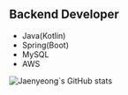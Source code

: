 ## Backend Developer
* Java(Kotlin)
* Spring(Boot)
* MySQL
* AWS

<!--
**jaenyeong/jaenyeong** is a ✨ _special_ ✨ repository because its `README.md` (this file) appears on your GitHub profile.

Here are some ideas to get you started:

- 🔭 I’m currently working on ...
- 🌱 I’m currently learning ...
- 👯 I’m looking to collaborate on ...
- 🤔 I’m looking for help with ...
- 💬 Ask me about ...
- 📫 How to reach me: ...
- 😄 Pronouns: ...
- ⚡ Fun fact: ...
-->


![Jaenyeong`s GitHub stats](https://github-readme-stats.vercel.app/api?username=jaenyeong&show_icons=true&theme=solarized-dark)
